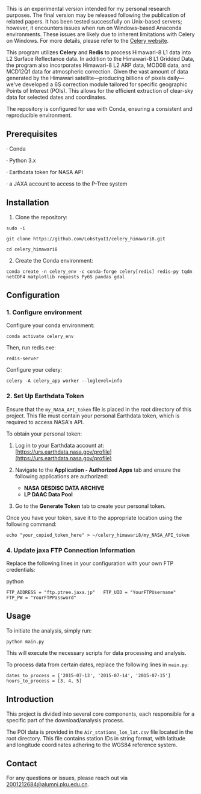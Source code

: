 This is an experimental version intended for my personal research purposes. The final version may be released following the publication of related papers. It has been tested successfully on Unix-based servers; however, it encounters issues when run on Windows-based Anaconda environments. These issues are likely due to inherent limitations with Celery on Windows. For more details, please refer to the [Celery website](https://docs.celeryproject.org/en/stable/faq.html#does-celery-support-windows).

This program utilizes **Celery** and **Redis** to process Himawari-8 L1 data into L2 Surface Reflectance data. In addition to the Himawari-8 L1 Gridded Data, the program also incorporates Himawari-8 L2 ARP data, MOD08 data, and MCD12Q1 data for atmospheric correction. Given the vast amount of data generated by the Himawari satellite—producing billions of pixels daily—we've developed a 6S correction module tailored for specific geographic Points of Interest (POIs). This allows for the efficient extraction of clear-sky data for selected dates and coordinates. 

The repository is configured for use with Conda, ensuring a consistent and reproducible environment.

## Prerequisites

· Conda

· Python 3.x

· Earthdata token for NASA API

· a JAXA account to access to the P-Tree system

## Installation

1. Clone the repository:

`sudo -i`

`git clone https://github.com/LobstyuII/celery_himawari8.git`

`cd celery_himawari8`

2. Create the Conda environment:

`conda create -n celery_env -c conda-forge celery[redis] redis-py tqdm netCDF4 matplotlib requests Py6S pandas gdal`

## Configuration

### 1. Configure environment

Configure your conda environment:

`conda activate celery_env`

Then, run redis.exe:

`redis-server`

Configure your celery:

`celery -A celery_app worker --loglevel=info`
### 2. Set Up Earthdata Token

Ensure that the `my_NASA_API_token` file is placed in the root directory of this project. This file must contain your personal Earthdata token, which is required to access NASA's API.

To obtain your personal token:

1. Log in to your Earthdata account at: [https://urs.earthdata.nasa.gov/profile](https://urs.earthdata.nasa.gov/profile)
   
2. Navigate to the **Application - Authorized Apps** tab and ensure the following applications are authorized:
   - **NASA GESDISC DATA ARCHIVE**
   - **LP DAAC Data Pool**

3. Go to the **Generate Token** tab to create your personal token.

Once you have your token, save it to the appropriate location using the following command:

`echo "your_copied_token_here" > ~/celery_himawari8/my_NASA_API_token`

### 4. Update jaxa FTP Connection Information

Replace the following lines in your configuration with your own FTP credentials:

python

`FTP_ADDRESS = "ftp.ptree.jaxa.jp"   FTP_UID = "YourFTPUsername"   FTP_PW = "YourFTPPassword"`

## Usage

To initiate the analysis, simply run:

`python main.py`

This will execute the necessary scripts for data processing and analysis.

To process data from certain dates, replace the following lines in `main.py`:
```
dates_to_process = ['2015-07-13', '2015-07-14', '2015-07-15']  
hours_to_process = [3, 4, 5]
```

## Introduction

This project is divided into several core components, each responsible for a specific part of the download/analysis process.

The POI data is provided in the `Air_stations_lon_lat.csv` file located in the root directory. This file contains station IDs in string format, with latitude and longitude coordinates adhering to the WGS84 reference system.

## Contact

For any questions or issues, please reach out via 2001212684@alumni.pku.edu.cn.